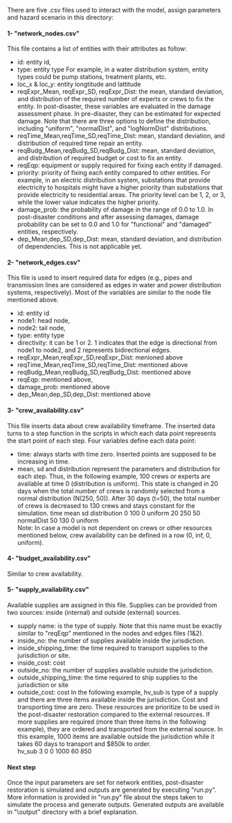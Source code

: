 There are five .csv files used to interact with the model, assign parameters and hazard scenario in this directory:

#### 1- "network_nodes.csv"
This file contains a list of entities with their attributes as follow:
- id: entity id,
- type: entity type For example, in a water distribution system, entity types could be pump stations, treatment plants, etc.
- loc_x & loc_y: entity longtitude and lattitude
- reqExpr_Mean, reqExpr_SD, reqExpr_Dist: the mean, standard deviation, and distribution of the required number of experts or crews to fix the entity. In post-disaster, these variables are evaluated in the damage assessment phase. In pre-disaster, they can be estimated for expected damage. Note that there are three options to define the distribution, including "uniform", "normalDist", and "logNormDist" distributions.
- reqTime_Mean,reqTime_SD,reqTime_Dist: mean, standard deviation, and distribution of required time repair an entity.
- reqBudg_Mean,reqBudg_SD,reqBudg_Dist: mean, standard deviation, and distribution of required budget or cost to fix an entity.
- reqEqp: equipment or supply required for fixing each entity if damaged.
- priority: priority of fixing each entity compared to other entities. For example, in an electric distribution system, substations that provide electricity to hospitals might have a higher priority than substations that provide electricity to residential areas. The priority level can be 1, 2, or 3, while the lower value indicates the higher priority.
- damage_prob: the probability of damage in the range of 0.0 to 1.0. In post-disaster conditions and after assessing damages, damage probability can be set to 0.0 and 1.0 for "functional" and "damaged" entities, respectively.
- dep_Mean,dep_SD,dep_Dist: mean, standard deviation, and distribution of dependencies. This is not applicable yet.

#### 2- "network_edges.csv"
This file is used to insert required data for edges (e.g., pipes and transmission lines are considered as edges in water and power distribution systems, respectively). Most of the variables are similar to the node file mentioned above.
- id: entity id
- node1: head node,
- node2: tail node,
- type: entity type
- directivity: it can be 1 or 2. 1 indicates that the edge is directional from node1 to node2, and 2 represents bidirectional edges.
- reqExpr_Mean,reqExpr_SD,reqExpr_Dist: menioned above
- reqTime_Mean,reqTime_SD,reqTime_Dist: mentioned above
- reqBudg_Mean,reqBudg_SD,reqBudg_Dist: mentioned above
- reqEqp: mentioned above,
- damage_prob: mentioned above
- dep_Mean,dep_SD,dep_Dist: mentioned above

#### 3- "crew_availability.csv"
This file inserts data about crew availability timeframe. The inserted data turns to a step function in the scripts in which each data point represents the start point of each step. Four variables define each data point:
- time: always starts with time zero. Inserted points are supposed to be increasing in time.
- mean, sd and distribution represent the parameters and distribution for each step. Thus, in the following example, 100 crews or experts are available at time 0 (distribution is uniform). This state is changed in 20 days when the total number of crews is randomly selected from a normal distribution (N(250, 50)). After 30 days (t=50), the total number of crews is decreased to 130 crews and stays constant for the simulation.
time mean sd distribution
0 100 0 uniform
20 250 50 normalDist
50 130 0 uniform\
Note: In case a model is not dependent on crews or other resources mentioned below, crew availability can be defined in a row (0, inf, 0, uniform).

#### 4- "budget_availability.csv"
Similar to crew availability.

#### 5- "supply_availability.csv"
Available supplies are assigned in this file. Supplies can be provided from two sources: inside (internal) and outside (external) sources.
- supply name: is the type of supply. Note that this name must be exactly similar to "reqEqp" mentioned in the nodes and edges files (1&2).
- inside_no: the number of supplies available inside the jurisdiction.
- inside_shipping_time: the time required to transport supplies to the jurisdiction or site.
- inside_cost: cost
- outside_no: the number of supplies available outside the jurisdiction.
- outside_shipping_time: the time required to ship supplies to the jurisdiction or site
- outside_cost: cost
In the following example, hv_sub is type of a supply and there are three items available inside the jurisdiction. Cost and transporting time are zero. These resources are prioritize to be used in the post-disaster restoration compared to the external resources. If more supplies are required (more than three items in the following example), they are ordered and transported from the external source. In this example, 1000 items are available outside the jurisdiction while it takes 60 days to transport and $850k to order.\
hv_sub 3 0 0 1000 60 850

#### Next step
Once the input parameters are set for network entities, post-disaster restoration is simulated and outputs are generated by executing "run.py". More information is provided in "run.py" file about the steps taken to simulate the process and generate outputs. Generated outputs are available in "\output" directory with a brief explanation.
